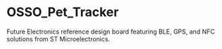 # OSSO_Pet_Tracker
Future Electronics reference design board featuring BLE, GPS, and NFC solutions from ST Microelectronics.
